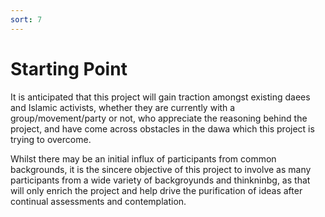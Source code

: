 ```yaml
---
sort: 7
---
```


# Starting Point

It is anticipated that this project will gain traction amongst existing daees and Islamic activists, whether they are currently with a group/movement/party or not, who appreciate the reasoning behind the project, and have come across obstacles in the dawa which this project is trying to overcome.

Whilst there may be an initial influx of participants from common backgrounds, it is the sincere objective of this project to involve as many participants from a wide variety of backgroyunds and thinkninbg, as that will only enrich the project and help drive the purification of ideas after continual assessments and contemplation.
